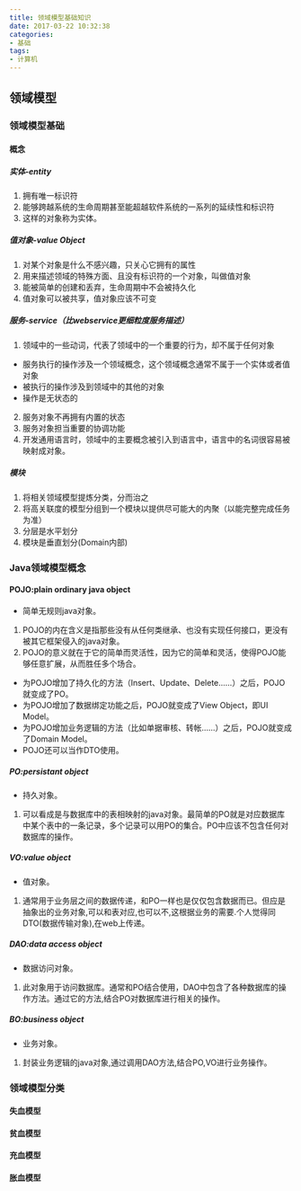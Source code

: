 ```yaml
---
title: 领域模型基础知识
date: 2017-03-22 10:32:38
categories: 
- 基础
tags:
- 计算机
---
```


## 领域模型

### 领域模型基础

#### 概念

##### 实体-entity

1. 拥有唯一标识符
2. 能够跨越系统的生命周期甚至能超越软件系统的一系列的延续性和标识符
3. 这样的对象称为实体。

##### 值对象-value Object

1. 对某个对象是什么不感兴趣，只关心它拥有的属性
2. 用来描述领域的特殊方面、且没有标识符的一个对象，叫做值对象
3. 能被简单的创建和丢弃，生命周期中不会被持久化
4. 值对象可以被共享，值对象应该不可变

##### 服务-service（比webservice更细粒度服务描述）

1. 领域中的一些动词，代表了领域中的一个重要的行为，却不属于任何对象
 - 服务执行的操作涉及一个领域概念，这个领域概念通常不属于一个实体或者值对象
 - 被执行的操作涉及到领域中的其他的对象
 - 操作是无状态的
2. 服务对象不再拥有内置的状态
3. 服务对象担当重要的协调功能
4. 开发通用语言时，领域中的主要概念被引入到语言中，语言中的名词很容易被映射成对象。

##### 模块

1. 将相关领域模型提炼分类，分而治之
2. 将高关联度的模型分组到一个模块以提供尽可能大的内聚（以能完整完成任务为准）
3. 分层是水平划分
4. 模块是垂直划分(Domain内部)

### Java领域模型概念

#### POJO:plain ordinary java object
- 简单无规则java对象。
 1. POJO的内在含义是指那些没有从任何类继承、也没有实现任何接口，更没有被其它框架侵入的java对象。
 2. POJO的意义就在于它的简单而灵活性，因为它的简单和灵活，使得POJO能够任意扩展，从而胜任多个场合。
  - 为POJO增加了持久化的方法（Insert、Update、Delete……）之后，POJO就变成了PO。
  - 为POJO增加了数据绑定功能之后，POJO就变成了View Object，即UI Model。
  - 为POJO增加业务逻辑的方法（比如单据审核、转帐……）之后，POJO就变成了Domain Model。
  - POJO还可以当作DTO使用。

##### PO:persistant object
- 持久对象。
 1. 可以看成是与数据库中的表相映射的java对象。最简单的PO就是对应数据库中某个表中的一条记录，多个记录可以用PO的集合。PO中应该不包含任何对数据库的操作。

##### VO:value object
- 值对象。
 1. 通常用于业务层之间的数据传递，和PO一样也是仅仅包含数据而已。但应是抽象出的业务对象,可以和表对应,也可以不,这根据业务的需要.个人觉得同DTO(数据传输对象),在web上传递。

##### DAO:data access object 
- 数据访问对象。
 1. 此对象用于访问数据库。通常和PO结合使用，DAO中包含了各种数据库的操作方法。通过它的方法,结合PO对数据库进行相关的操作。

##### BO:business object
- 业务对象。
 1. 封装业务逻辑的java对象,通过调用DAO方法,结合PO,VO进行业务操作。

### 领域模型分类

#### 失血模型

#### 贫血模型

#### 充血模型

#### 胀血模型